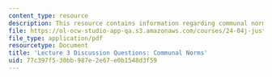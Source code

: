 ```yaml
---
content_type: resource
description: This resource contains information regarding communal norms.
file: https://ol-ocw-studio-app-qa.s3.amazonaws.com/courses/24-04j-justice-spring-2012/77c397f530bb987e2e67e0b1548d3f59_MIT24_04JS12_disc03.pdf
file_type: application/pdf
resourcetype: Document
title: 'Lecture 3 Discussion Questions: Communal Norms'
uid: 77c397f5-30bb-987e-2e67-e0b1548d3f59
---
```

